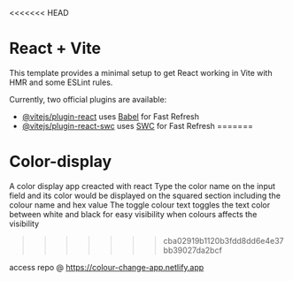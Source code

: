 <<<<<<< HEAD
# React + Vite

This template provides a minimal setup to get React working in Vite with HMR and some ESLint rules.

Currently, two official plugins are available:

- [@vitejs/plugin-react](https://github.com/vitejs/vite-plugin-react/blob/main/packages/plugin-react/README.md) uses [Babel](https://babeljs.io/) for Fast Refresh
- [@vitejs/plugin-react-swc](https://github.com/vitejs/vite-plugin-react-swc) uses [SWC](https://swc.rs/) for Fast Refresh
=======
# Color-display

A color display app creacted with react
Type the color name on the input field and its color would be displayed on the squared section including the colour name and hex value
The toggle colour text toggles the text color between white and black for easy visibility when colours affects the visibility 
>>>>>>> cba02919b1120b3fdd8dd6e4e37bb39027da2bcf

access repo @ https://colour-change-app.netlify.app
